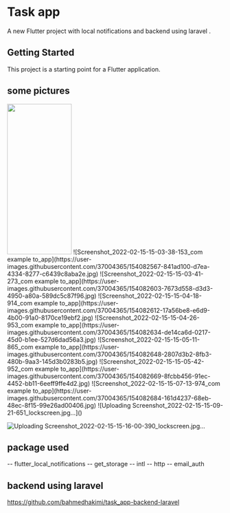 # Task app 

A new Flutter project with local notifications and backend using laravel  .

## Getting Started

This project is a starting point for a Flutter application.
## some pictures 
<img src="https://user-images.githubusercontent.com/37004365/154082567-841ad100-d7ea-4334-8277-c6439c8aba2e.jpg" width="150" height="350">
![Screenshot_2022-02-15-15-03-38-153_com example to_app](https://user-images.githubusercontent.com/37004365/154082567-841ad100-d7ea-4334-8277-c6439c8aba2e.jpg)
![Screenshot_2022-02-15-15-03-41-273_com example to_app](https://user-images.githubusercontent.com/37004365/154082603-7673d558-d3d3-4950-a80a-589dc5c87f96.jpg)
![Screenshot_2022-02-15-15-04-18-914_com example to_app](https://user-images.githubusercontent.com/37004365/154082612-17a56be8-e6d9-4b00-91a0-8170ce19ebf2.jpg)
![Screenshot_2022-02-15-15-04-26-953_com example to_app](https://user-images.githubusercontent.com/37004365/154082634-de14ca6d-0217-45d0-b1ee-527d6dad56a3.jpg)
![Screenshot_2022-02-15-15-05-11-865_com example to_app](https://user-images.githubusercontent.com/37004365/154082648-2807d3b2-8fb3-480b-9aa3-145d3b0283b5.jpg)
![Screenshot_2022-02-15-15-05-42-952_com example to_app](https://user-images.githubusercontent.com/37004365/154082669-8fcbb456-91ec-4452-bb11-6eeff9ffe4d2.jpg)
![Screenshot_2022-02-15-15-07-13-974_com example to_app](https://user-images.githubusercontent.com/37004365/154082684-161d4237-68eb-48ec-8f15-99e26ad00406.jpg)
![Uploading Screenshot_2022-02-15-15-09-21-651_lockscreen.jpg…]()



![Uploading Screenshot_2022-02-15-15-16-00-390_lockscreen.jpg…]()

## package used
-- flutter_local_notifications
-- get_storage
-- intl
-- http
-- email_auth

## backend using laravel 
https://github.com/bahmedhakimi/task_app-backend-laravel
